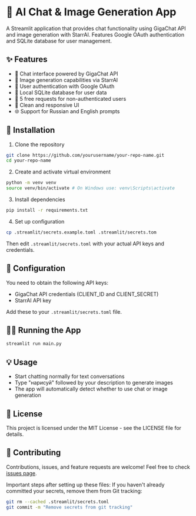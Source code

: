 # 🤖 AI Chat & Image Generation App

A Streamlit application that provides chat functionality using GigaChat API and image generation with StarrAI. Features Google OAuth authentication and SQLite database for user management.

## ✨ Features

- 💬 Chat interface powered by GigaChat API
- 🎨 Image generation capabilities via StarrAI
- 🔐 User authentication with Google OAuth 
- 💾 Local SQLite database for user data
- 🔄 5 free requests for non-authenticated users
- 📱 Clean and responsive UI
- 🌐 Support for Russian and English prompts

## 🚀 Installation

1. Clone the repository
```bash
git clone https://github.com/yourusername/your-repo-name.git
cd your-repo-name
```


2. Create and activate virtual environment
```bash
python -m venv venv
source venv/bin/activate # On Windows use: venv\Scripts\activate
```

3. Install dependencies
```bash
pip install -r requirements.txt
```

4. Set up configuration
```bash
cp .streamlit/secrets.example.toml .streamlit/secrets.tom
```

Then edit `.streamlit/secrets.toml` with your actual API keys and credentials.

## 🔑 Configuration

You need to obtain the following API keys:
- GigaChat API credentials (CLIENT_ID and CLIENT_SECRET)
- StarrAI API key

Add these to your `.streamlit/secrets.toml` file.

## 🏃‍♂️ Running the App

```bash
streamlit run main.py
```


## 💡 Usage

- Start chatting normally for text conversations
- Type "нарисуй" followed by your description to generate images
- The app will automatically detect whether to use chat or image generation

## 📝 License

This project is licensed under the MIT License - see the LICENSE file for details.

## 🤝 Contributing

Contributions, issues, and feature requests are welcome! Feel free to check [issues page](https://github.com/yourusername/your-repo-name/issues).

Important steps after setting up these files:
If you haven't already committed your secrets, remove them from Git tracking:

```bash
git rm --cached .streamlit/secrets.toml
git commit -m "Remove secrets from git tracking"
```
